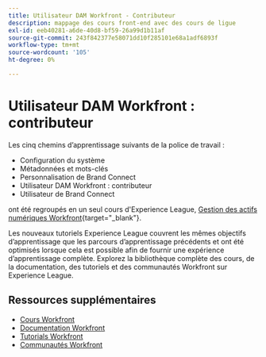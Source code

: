 ```yaml
---
title: Utilisateur DAM Workfront - Contributeur
description: mappage des cours front-end avec des cours de ligue
exl-id: eeb40281-a6de-40d8-bf59-26a99d1b11af
source-git-commit: 243f842377e58071dd10f285101e68a1adf6893f
workflow-type: tm+mt
source-wordcount: '105'
ht-degree: 0%

---
```


# Utilisateur DAM Workfront : contributeur

Les cinq chemins d’apprentissage suivants de la police de travail :

* Configuration du système
* Métadonnées et mots-clés
* Personnalisation de Brand Connect
* Utilisateur DAM Workfront : contributeur
* Utilisateur de Brand Connect

ont été regroupés en un seul cours d&#39;Experience League, [Gestion des actifs numériques Workfront](https://experienceleague.adobe.com/docs/workfront-learn/tutorials-workfront/workfront-dam-program/system-setup/analyze-and-plan-to-develop-a-workfront-dam-strategy.html?lang=en){target="_blank"}.

Les nouveaux tutoriels Experience League couvrent les mêmes objectifs d’apprentissage que les parcours d’apprentissage précédents et ont été optimisés lorsque cela est possible afin de fournir une expérience d’apprentissage complète.  Explorez la bibliothèque complète des cours, de la documentation, des tutoriels et des communautés Workfront sur Experience League.

## Ressources supplémentaires

* [Cours Workfront](https://experienceleague.adobe.com/?lang=en&amp;Solution=Workfront#courses)
* [Documentation Workfront](https://experienceleague.adobe.com/docs/workfront.html)
* [Tutorials Workfront](https://experienceleague.adobe.com/docs/workfront-learn/tutorials-workfront/home.html)
* [Communautés Workfront](https://experienceleaguecommunities.adobe.com/t5/workfront/ct-p/workfront)
